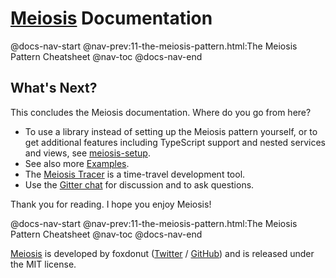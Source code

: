# [Meiosis](https://meiosis.js.org) Documentation

@docs-nav-start
@nav-prev:11-the-meiosis-pattern.html:The Meiosis Pattern Cheatsheet
@nav-toc
@docs-nav-end

## What's Next?

This concludes the Meiosis documentation. Where do you go from here?

- To use a library instead of setting up the Meiosis pattern yourself, or to get
additional features including TypeScript support and nested services and views, see
[meiosis-setup](https://meiosis.js.org/setup).
- See also more [Examples](https://meiosis.js.org/examples.html).
- The [Meiosis Tracer](https://meiosis.js.org/tracer) is a time-travel development tool.
- Use the [Gitter chat](https://gitter.im/foxdonut/meiosis) for discussion and to ask questions.

Thank you for reading. I hope you enjoy Meiosis!

@docs-nav-start
@nav-prev:11-the-meiosis-pattern.html:The Meiosis Pattern Cheatsheet
@nav-toc
@docs-nav-end

[Meiosis](https://meiosis.js.org) is developed by foxdonut ([Twitter](http://twitter.com/foxdonut00) /
[GitHub](https://github.com/foxdonut)) and is released under the MIT license.
